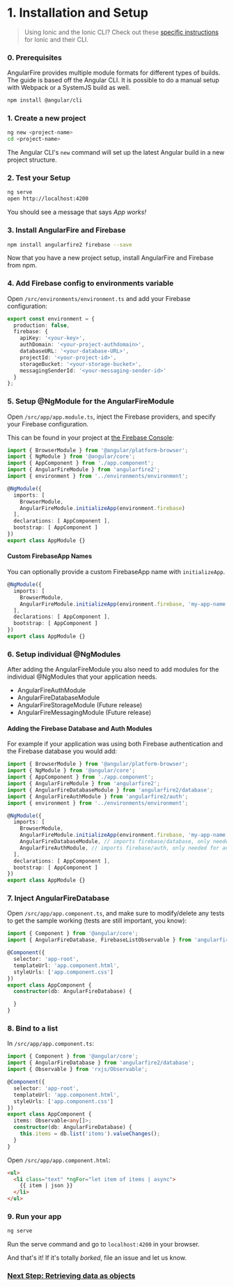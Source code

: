# 1. Installation and Setup

> Using Ionic and the Ionic CLI? Check out these [specific instructions](6-angularfire-and-ionic-cli.md) for Ionic and their CLI.

### 0. Prerequisites

AngularFire provides multiple module formats for different types of builds. The guide is based off the Angular CLI. It is possible to do a manual setup with Webpack or a SystemJS build as well.

```bash
npm install @angular/cli
```

### 1. Create a new project

```bash
ng new <project-name>
cd <project-name>
```

The Angular CLI's `new` command will set up the latest Angular build in a new project structure.

### 2. Test your Setup

```bash
ng serve
open http://localhost:4200
```

You should see a message that says *App works!*

### 3. Install AngularFire and Firebase

```bash
npm install angularfire2 firebase --save
```

Now that you have a new project setup, install AngularFire and Firebase from npm.

### 4. Add Firebase config to environments variable

Open `/src/environments/environment.ts` and add your Firebase configuration:

```ts
export const environment = {
  production: false,
  firebase: {
    apiKey: '<your-key>',
    authDomain: '<your-project-authdomain>',
    databaseURL: '<your-database-URL>',
    projectId: '<your-project-id>',
    storageBucket: '<your-storage-bucket>',
    messagingSenderId: '<your-messaging-sender-id>'
  }
};
```

### 5. Setup @NgModule for the AngularFireModule

Open `/src/app/app.module.ts`, inject the Firebase providers, and specify your Firebase configuration.

This can be found in your project at [the Firebase Console](https://console.firebase.google.com):

```ts
import { BrowserModule } from '@angular/platform-browser';
import { NgModule } from '@angular/core';
import { AppComponent } from './app.component';
import { AngularFireModule } from 'angularfire2';
import { environment } from '../environments/environment';

@NgModule({
  imports: [
    BrowserModule,
    AngularFireModule.initializeApp(environment.firebase)
  ],
  declarations: [ AppComponent ],
  bootstrap: [ AppComponent ]
})
export class AppModule {}

```

#### Custom FirebaseApp Names
You can optionally provide a custom FirebaseApp name with `initializeApp`.

```ts
@NgModule({
  imports: [
    BrowserModule,
    AngularFireModule.initializeApp(environment.firebase, 'my-app-name')
  ],
  declarations: [ AppComponent ],
  bootstrap: [ AppComponent ]
})
export class AppModule {}
```

### 6. Setup individual @NgModules

After adding the AngularFireModule you also need to add modules for the individual @NgModules that your application needs.
 - AngularFireAuthModule
 - AngularFireDatabaseModule
 - AngularFireStorageModule (Future release)
 - AngularFireMessagingModule (Future release)

#### Adding the Firebase Database and Auth Modules

For example if your application was using both Firebase authentication and the Firebase database you would add:

```ts
import { BrowserModule } from '@angular/platform-browser';
import { NgModule } from '@angular/core';
import { AppComponent } from './app.component';
import { AngularFireModule } from 'angularfire2';
import { AngularFireDatabaseModule } from 'angularfire2/database';
import { AngularFireAuthModule } from 'angularfire2/auth';
import { environment } from '../environments/environment';

@NgModule({
  imports: [
    BrowserModule,
    AngularFireModule.initializeApp(environment.firebase, 'my-app-name'), // imports firebase/app needed for everything
    AngularFireDatabaseModule, // imports firebase/database, only needed for database features
    AngularFireAuthModule, // imports firebase/auth, only needed for auth features
  ],
  declarations: [ AppComponent ],
  bootstrap: [ AppComponent ]
})
export class AppModule {}

```

### 7. Inject AngularFireDatabase

Open `/src/app/app.component.ts`, and make sure to modify/delete any tests to get the sample working (tests are still important, you know):

```ts
import { Component } from '@angular/core';
import { AngularFireDatabase, FirebaseListObservable } from 'angularfire2/database';

@Component({
  selector: 'app-root',
  templateUrl: 'app.component.html',
  styleUrls: ['app.component.css']
})
export class AppComponent {
  constructor(db: AngularFireDatabase) {

  }
}

```

### 8. Bind to a list

In `/src/app/app.component.ts`:

```ts
import { Component } from '@angular/core';
import { AngularFireDatabase } from 'angularfire2/database';
import { Observable } from 'rxjs/Observable';

@Component({
  selector: 'app-root',
  templateUrl: 'app.component.html',
  styleUrls: ['app.component.css']
})
export class AppComponent {
  items: Observable<any[]>;
  constructor(db: AngularFireDatabase) {
    this.items = db.list('items').valueChanges();
  }
}
```

Open `/src/app/app.component.html`:

```html
<ul>
  <li class="text" *ngFor="let item of items | async">
    {{ item | json }}
  </li>
</ul>
```

### 9. Run your app

```bash
ng serve
```

Run the serve command and go to `localhost:4200` in your browser.

And that's it! If it's totally *borked*, file an issue and let us know.

### [Next Step: Retrieving data as objects](2-retrieving-data-as-objects.md)

